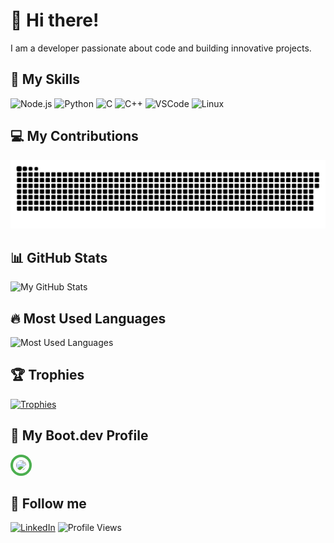 # 👋 Hi there!

I am a developer passionate about code and building innovative projects.

## 🌟 My Skills
![Node.js](https://img.shields.io/badge/-Node.js-green?style=flat&logo=node.js)
![Python](https://img.shields.io/badge/-Python-yellow?style=flat&logo=python)
![C](https://img.shields.io/badge/-C-00599C?style=flat&logo=c)
![C++](https://img.shields.io/badge/-C++-00599C?style=flat&logo=c%2B%2B)
![VSCode](https://img.shields.io/badge/Editor-VSCode-blue?style=flat&logo=visual-studio-code)
![Linux](https://img.shields.io/badge/OS-Linux-yellow?style=flat&logo=linux)

## 💻 My Contributions
<picture>
  <source media="(prefers-color-scheme: dark)" srcset="https://raw.githubusercontent.com/walidbenf/walidbenf/main/dist/github-snake-dark.svg" />
  <source media="(prefers-color-scheme: light)" srcset="https://raw.githubusercontent.com/walidbenf/walidbenf/main/dist/github-snake.svg" />
  <img alt="github-snake" src="https://raw.githubusercontent.com/walidbenf/walidbenf/main/dist/github-snake.svg" />
</picture>

## 📊 GitHub Stats
![My GitHub Stats](https://github-readme-stats.vercel.app/api?username=walidbenf&show_icons=true&theme=tokyonight&hide=contribs,issues)


## 🔥 Most Used Languages
![Most Used Languages](https://github-readme-stats.vercel.app/api/top-langs/?username=walidbenf&layout=compact&theme=tokyonight&hide=javascript,php,html,css,scss,twig,gsc)

## 🏆 Trophies
[![Trophies](https://github-profile-trophy.vercel.app/?username=walidbenf&theme=tokyonight)](https://github.com/ryo-ma/github-profile-trophy)

## 🚀 My Boot.dev Profile
<p align="left">
  <img 
    src="https://api.boot.dev/v1/users/public/59ffcd65-5214-4cdb-9d2c-bf9525742d37/thumbnail" 
    style="width:300px; height:auto; border: 4px solid #4CAF50; border-radius: 20px; padding: 5px;">
</p>


## 👥 Follow me
[![LinkedIn](https://img.shields.io/badge/LinkedIn-%230077B5?style=flat&logo=linkedin&logoColor=white)](https://www.linkedin.com/in/walid-ben-farhat-a03497187/)
![Profile Views](https://komarev.com/ghpvc/?username=walidbenf)
